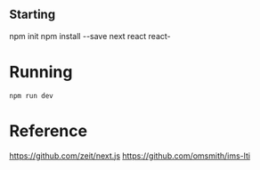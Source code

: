 ## Starting

npm init
npm install --save next react react-

# Running
    npm run dev

# Reference
https://github.com/zeit/next.js
https://github.com/omsmith/ims-lti
